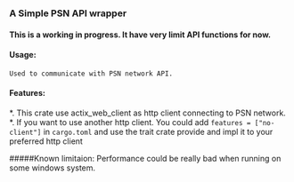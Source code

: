 ### **A Simple PSN API wrapper**

#### This is a working in progress. It have very limit API functions for now.

#### Usage:
`Used to communicate with PSN network API.`<br>

#### Features:
*. This crate use actix_web_client as http client connecting to PSN network.<br>
*. If you want to use another http client. You could add `features = ["no-client"]` in `cargo.toml` and use the trait crate provide and impl it to your preferred http client<br>

#####Known limitaion:
Performance could be really bad when running on some windows system. 
      
